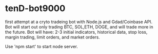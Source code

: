 # tenD-bot9000
 first attempt at a cryto tradeing bot with Node.js and Gdad/Coinbase API. Bot will start out only trading BTC, SOL,ETH, DOGE, and will trade more in the future. 
 Bot will have: 2-3 initial indicators, historical data, stop loss, margin trading, limit orders, and market orders.
 
 Use 'npm start' to start node server.
